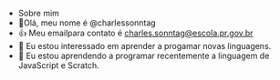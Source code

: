 - Sobre mim
-  👋Olá, meu nome é @charlessonntag
- 👍 Meu emailpara contato é charles.sonntag@escola.pr.gov.br
- 👀 Eu estou interessado em aprender a progamar novas linguagens.
- 🌱 Eu estou aprendendo a programar recentemente a linguagem de JavaScript e Scratch.

<!---
charlessonntag/charlessonntag is a ✨ special ✨ repository because its `README.md` (this file) appears on your GitHub profile.
You can click the Preview link to take a look at your changes.
--->
